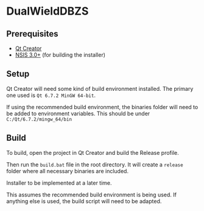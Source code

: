 # DualWieldDBZS

## Prerequisites
- [Qt Creator](https://www.qt.io/download-open-source)
- [NSIS 3.0+](https://nsis.sourceforge.io/Main_Page) (for building the installer)

## Setup 
Qt Creator will need some kind of build environment installed. The primary one used is `Qt 6.7.2 MinGW 64-bit`.

If using the recommended build environment, the binaries folder will need to be added to environment variables. This should be under `C:/Qt/6.7.2/mingw_64/bin`

## Build
To build, open the project in Qt Creator and build the Release profile. 

Then run the `build.bat` file in the root directory. It will create a `release` folder where all necessary binaries are included.

Installer to be implemented at a later time.

This assumes the recommended build environment is being used. If anything else is used, the build script will need to be adapted.